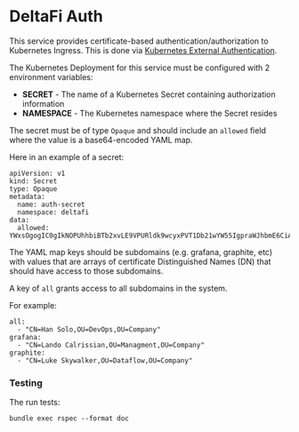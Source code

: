 # DeltaFi Auth

This service provides certificate-based authentication/authorization to Kubernetes Ingress. This is done via [Kubernetes External Authentication](https://kubernetes.github.io/ingress-nginx/user-guide/nginx-configuration/annotations/#external-authentication).

The Kubernetes Deployment for this service must be configured with 2 environment variables:

 - __SECRET__ - The name of a Kubernetes Secret containing authorization information
 - __NAMESPACE__ - The Kubernetes namespace where the Secret resides

The secret must be of type `Opaque` and should include an `allowed` field where the value is a base64-encoded YAML map.

Here in an example of a secret:

```
apiVersion: v1
kind: Secret
type: Opaque
metadata:
  name: auth-secret
  namespace: deltafi
data:
  allowed: YWxsOgogIC0gIkNOPUhhbiBTb2xvLE9VPURldk9wcyxPVT1Db21wYW55IgpraWJhbmE6CiAgLSAiQ049TGFuZG8gQ2Fscmlzc2lhbixPVT1NYW5hZ21lbnQsT1U9Q29tcGFueSIKbmlmaToKICAtICJDTj1MdWtlIFNreXdhbGtlcixPVT1EYXRhZmxvdyxPVT1Db21wYW55Ig==
```

The YAML map keys should be subdomains (e.g. grafana, graphite, etc) with values that are arrays of certificate Distinguished Names (DN) that should have access to those subdomains.

A key of `all` grants access to all subdomains in the system.

For example:

```
all:
  - "CN=Han Solo,OU=DevOps,OU=Company"
grafana:
  - "CN=Lando Calrissian,OU=Managment,OU=Company"
graphite:
  - "CN=Luke Skywalker,OU=Dataflow,OU=Company"
```

### Testing

The run tests:

 ```
 bundle exec rspec --format doc
 ```
